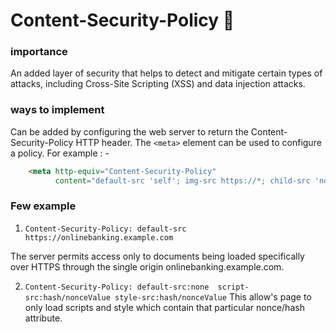 # Content-Security-Policy 📕

### importance
  An added layer of security that helps to detect and mitigate certain types of attacks,
  including Cross-Site Scripting (XSS) and data injection attacks.

### ways to implement     
  Can be added by configuring the web server to return the Content-Security-Policy HTTP header.
  The `<meta>` element can be used to configure a policy. For example : -

  ```html
      <meta http-equiv="Content-Security-Policy"
            content="default-src 'self'; img-src https://*; child-src 'none';" />
  ```
                            
### Few example               
  1. `Content-Security-Policy: default-src https://onlinebanking.example.com`
  
  The server permits access only to documents being loaded specifically over HTTPS through the
  single origin onlinebanking.example.com.

  2. `Content-Security-Policy: default-src:none  script-src:hash/nonceValue style-src:hash/nonceValue`
  This allow's page to only load scripts and style which contain that particular nonce/hash attribute.


                        

